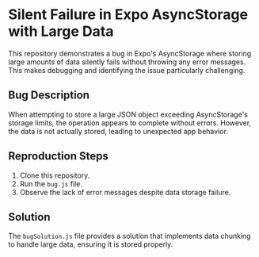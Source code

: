 # Silent Failure in Expo AsyncStorage with Large Data

This repository demonstrates a bug in Expo's AsyncStorage where storing large amounts of data silently fails without throwing any error messages. This makes debugging and identifying the issue particularly challenging.

## Bug Description
When attempting to store a large JSON object exceeding AsyncStorage's storage limits, the operation appears to complete without errors. However, the data is not actually stored, leading to unexpected app behavior.

## Reproduction Steps
1. Clone this repository.
2. Run the `bug.js` file.
3. Observe the lack of error messages despite data storage failure.

## Solution
The `bugSolution.js` file provides a solution that implements data chunking to handle large data, ensuring it is stored properly.